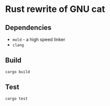 # Rust rewrite of GNU cat

## Dependencies
- `mold` - a high speed linker
- `clang`

## Build
`cargo build`

## Test
`cargo test`
